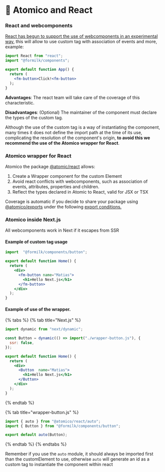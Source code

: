 # 🤝 Atomico and React

### React and webcomponents

[React has begun to support the use of webcomponents in an experimental way](https://github.com/facebook/react/issues/11347#issuecomment-988970952), this will allow to use custom tag with association of events and more, example:

```jsx
import React from "react";
import "@formilk/components";

export default function App() {
  return (
    <fm-button>Click!<fm-button>
  );
}
```

**Advantages**: The react team will take care of the coverage of this characteristic.

**Disadvantages**: (Optional) The maintainer of the component must declare the types of the custom tag.

Although the use of the custom tag is a way of instantiating the component, many times it does not define the import path at the time of its use, complicating the resolution of the component's origin, **to avoid this we recommend the use of the Atomico wrapper for React**.

### Atomico wrapper for React

Atomico the package [@atomic/react](../../packages/atomico-react.md) allows:

1. Create a Wrapper component for the custom Element
2. Avoid react conflicts with webcomponents, such as association of events, attributes, properties and children.
3. Reflect the types declared in Atomic to React, valid for JSX or TSX

Coverage is automatic if you decide to share your package using [@atomico/exports](../../packages/introduction/atomico-exports.md) under the following [export conditions.](../../packages/introduction/wrapper-for-react.md)

### Atomico inside Next.js

All webcomponents work in Next if it escapes from SSR

#### Example of custom tag usage

```jsx
import  "@formilk/components/button";

export default function Home() {
  return (
    <div>
      <fm-button name="Matias">
        <h1>Hello Next.js</h1>
      </fm-button>
    </div>
  );
}
```

#### Example of use of the wrapper.

{% tabs %}
{% tab title="Next.js" %}
```jsx
import dynamic from "next/dynamic";

const Button = dynamic(() => import("./wrapper-button.js"), {
  ssr: false,
});

export default function Home() {
  return (
    <div>
      <Button  name="Matias">
        <h1>Hello Next.js</h1>
      </Button>
    </div>
  );
}
```
{% endtab %}

{% tab title="wrapper-button.js" %}
```javascript
import { auto } from "@atomico/react/auto";
import { Button } from "@formilk/components/button";

export default auto(Button);
```
{% endtab %}
{% endtabs %}

Remember if you use the `auto` module, it should always be imported first than the customElement to use, otherwise `auto` will generate an id as a custom tag to instantiate the component within react
